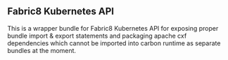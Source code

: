 ## Fabric8 Kubernetes API

This is a wrapper bundle for Fabric8 Kubernetes API for exposing proper bundle import
& export statements and packaging apache cxf dependencies which cannot be imported into 
carbon runtime as separate bundles at the moment.
